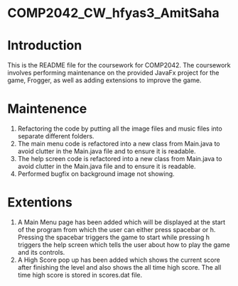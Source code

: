 # COMP2042_CW_hfyas3_AmitSaha
# Introduction
This is the README file for the coursework for COMP2042. The coursework involves performing maintenance on the provided JavaFx project for the game, Frogger, as well as adding extensions to improve the game.

# Maintenence
1. Refactoring the code by putting all the image files and music files into separate different folders.
2. The main menu code is refactored into a new class from Main.java to avoid clutter in the Main.java file and to ensure it is readable.
3.  The help screen code is refactored into a new class from Main.java to avoid clutter in the Main.java file and to ensure it is readable.
4. Performed bugfix on background image not showing.

# Extentions
1. A Main Menu page has been added which will be displayed at the start of the program from which the user can either press spacebar or h. Pressing the spacebar triggers the game to start while pressing h triggers the help screen which tells the user about how to play the game and its controls.
2. A High Score pop up has been added which shows the current score after finishing the level and also shows the all time high score. The all time high score is stored in scores.dat file.
